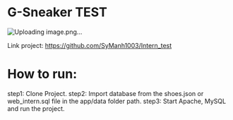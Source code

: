 # G-Sneaker TEST
![Uploading image.png…]()

Link project: https://github.com/SyManh1003/Intern_test

# How to run:
step1: Clone Project.
step2: Import database from the shoes.json or web_intern.sql file in the app/data folder path.
step3: Start Apache, MySQL and run the project.
